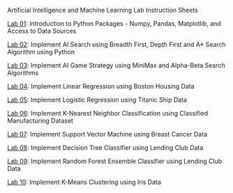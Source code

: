 Artificial Intelligence and Machine Learning Lab Instruction Sheets

[Lab 01](https://github.com/Shivamani162/AIML/blob/main/ASSIGNMENT-1.txt): Introduction to Python Packages - Numpy, Pandas, Matplotlib, and Access to Data Sources

[Lab 02](https://github.com/Shivamani162/AIML/blob/main/ASSIGNMENT-2.txt): Implement AI Search using Breadth First, Depth First and A* Search Algorithm using Python

[Lab 03](https://github.com/Shivamani162/AIML/blob/main/ASSIGNMENT-3.txt): Implement AI Game Strategy using MiniMax and Alpha-Beta Search Algorithms

[Lab 04](https://github.com/Shivamani162/AIML/blob/main/Assignment-4.ipynb): Implement Linear Regression using Boston Housing Data

[Lab 05](): Implement Logistic Regression using Titanic Ship Data

[Lab 06](): Implement K-Nearest Neighbor Classification using Classified Manufacturing Dataset

[Lab 07](): Implement Support Vector Machine using Breast Cancer Data

[Lab 08](): Implement Decision Tree Classifier using Lending Club Data

[Lab 09](): Implement Random Forest Ensemble Classifier using Lending Club Data

[Lab 10](): Implement K-Means Clustering using Iris Data
